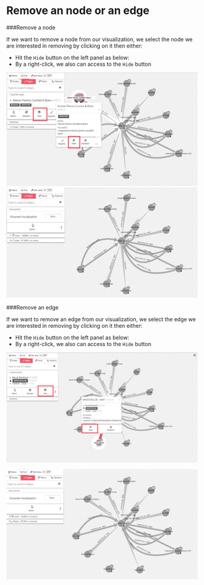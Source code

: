 # Remove an node or an edge

###Remove a node

If we want to remove a node from our visualization, we select the node we are interested in removing by clicking on it then either:

- Hit the ```Hide``` button on the left panel as below:
- By a right-click, we also can access to the ```Hide``` button


![](HideNode.png)
![](HiddenNode.png)

###Remove an edge

If we want to remove an edge from our visualization, we select the edge we are interested in removing by clicking on it then either:

- Hit the ```Hide``` button on the left panel as below:
- By a right-click, we also can access to the ```Hide``` button

![](HideEdge.png)

![](HiddenEdge.png)